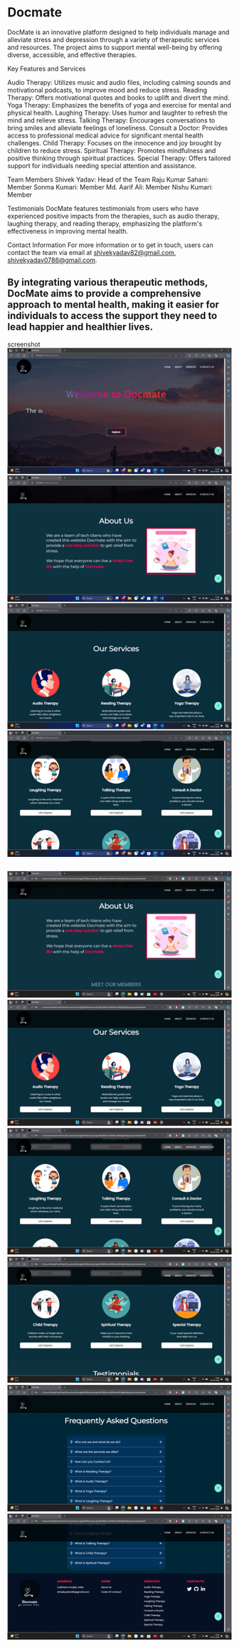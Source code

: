 # Docmate
DocMate is an innovative platform designed to help individuals manage and alleviate stress and depression through a variety of therapeutic services and resources. The project aims to support mental well-being by offering diverse, accessible, and effective therapies.



Key Features and Services

Audio Therapy: Utilizes music and audio files, including calming sounds and motivational podcasts, to improve mood and reduce stress.
Reading Therapy: Offers motivational quotes and books to uplift and divert the mind.
Yoga Therapy: Emphasizes the benefits of yoga and exercise for mental and physical health.
Laughing Therapy: Uses humor and laughter to refresh the mind and relieve stress.
Talking Therapy: Encourages conversations to bring smiles and alleviate feelings of loneliness.
Consult a Doctor: Provides access to professional medical advice for significant mental health challenges.
Child Therapy: Focuses on the innocence and joy brought by children to reduce stress.
Spiritual Therapy: Promotes mindfulness and positive thinking through spiritual practices.
Special Therapy: Offers tailored support for individuals needing special attention and assistance.

Team Members
Shivek Yadav: Head of the Team
Raju Kumar Sahani: Member
Sonma Kumari: Member
Md. Aarif Ali: Member
Nishu Kumari: Member

Testimonials
DocMate features testimonials from users who have experienced positive impacts from the therapies, such as audio therapy, laughing therapy, and reading therapy, emphasizing the platform's effectiveness in improving mental health.


Contact Information
For more information or to get in touch, users can contact the team via email at shivekyadav82@gmail.com, shivekyadav0786@gmail.com.

By integrating various therapeutic methods, DocMate aims to provide a comprehensive approach to mental health, making it easier for individuals to access the support they need to lead happier and healthier lives.
---
screenshot
![alt text](<output screenshot/Screenshot (50).png>) ![alt text](<output screenshot/Screenshot (51).png>)
![alt text](<output screenshot/Screenshot (52).png>) ![alt text](<output screenshot/Screenshot (53).png>)

![alt text](<output screenshot/Screenshot (63).png>) ![alt text](<output screenshot/Screenshot (64).png>)
![alt text](<output screenshot/Screenshot (65).png>) ![alt text](<output screenshot/Screenshot (66).png>)
![alt text](<output screenshot/Screenshot (67).png>) ![alt text](<output screenshot/Screenshot (68).png>)
---
